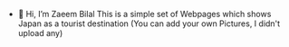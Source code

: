 - 👋 Hi, I’m Zaeem Bilal
This is a simple set of Webpages which shows Japan as a tourist destination
(You can add your own Pictures, I didn't upload any)

<!---
Zaeem-Alpha/Zaeem-Alpha is a ✨ special ✨ repository because its `README.md` (this file) appears on your GitHub profile.
You can click the Preview link to take a look at your changes.
--->

